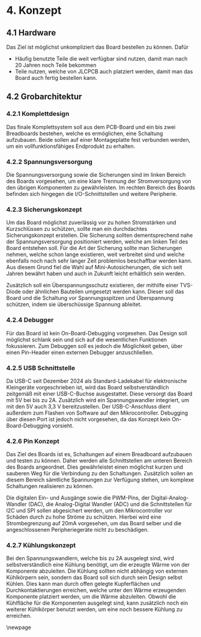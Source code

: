 # 4. Konzept

## 4.1 Hardware
Das Ziel ist möglichst unkompliziert das Board bestellen zu können. Dafür 

- Häufig benutzte Teile die weit verfügbar sind nutzen, damit man nach 20 Jahren noch Teile bekommen
- Teile nutzen, welche von JLCPCB auch platziert werden, damit man das Board auch fertig bestellen kann.


## 4.2 Grobarchitektur
### 4.2.1 Komplettdesign
Das finale Komplettsystem soll aus dem PCB-Board und ein bis zwei Breadboards bestehen, welche es ermöglichen, eine Schaltung aufzubauen. Beide sollen auf einer Montageplatte fest verbunden werden, um ein vollfunktionsfähiges Endprodukt zu erhalten.

### 4.2.2 Spannungsversorgung 
Die Spannungsversorgung sowie die Sicherungen sind im linken Bereich des Boards vorgesehen, um eine klare Trennung der Stromversorgung von den übrigen Komponenten zu gewährleisten. Im rechten Bereich des Boards befinden sich hingegen die I/O-Schnittstellen und weitere Peripherie.

### 4.2.3 Sicherungskonzept
Um das Board möglichst zuverlässig vor zu hohen Stromstärken und Kurzschlüssen zu schützen, sollte man ein durchdachtes Sicherungskonzept erstellen. Die Sicherung sollten dementsprechend nahe der Spannungsversorgung positioniert werden, welche am linken Teil des Board entstehen soll. Für die Art der Sicherung sollte man Sicherungen nehmen, welche schon lange existieren, weit verbreitet sind und welche ebenfalls noch nach sehr langer Zeit problemlos beschaffbar werden kann. Aus diesem Grund fiel die Wahl auf Mini-Autosicherungen, die sich seit Jahren bewährt haben und auch in Zukunft leicht erhältlich sein werden.

Zusätzlich soll ein Überspannungsschutz existieren, der mithilfe einer TVS-Diode oder ähnlichen Bauteilen umgesetzt werden kann. Dieser soll das Board und die Schaltung vor Spannungsspitzen und Überspannung schützen, indem sie überschüssige Spannung ableitet.

### 4.2.4 Debugger
Für das Board ist kein On-Board-Debugging vorgesehen. Das Design soll möglichst schlank sein und sich auf die wesentlichen Funktionen fokussieren. Zum Debuggen soll es jedoch die Möglichkeit geben, über einen Pin-Header einen externen Debugger anzuschließen.

### 4.2.5 USB Schnittstelle
Da USB-C seit Dezember 2024 als Standard-Ladekabel für elektronische Kleingeräte vorgeschrieben ist, wird das Board selbstverständlich zeitgemäß mit einer USB-C-Buchse ausgestattet. Diese versorgt das Board mit 5V bei bis zu 2A. Zusätzlich wird ein Spannungswandler integriert, um mit den 5V auch 3,3 V bereitzustellen. Der USB-C-Anschluss dient außerdem zum Flashen von Software auf den Mikrocontroller. Debugging über diesen Port ist jedoch nicht vorgesehen, da das Konzept kein On-Board-Debugging vorsieht.

### 4.2.6 Pin Konzept
Das Ziel des Boards ist es, Schaltungen auf einem Breadboard aufzubauen und testen zu können. Daher werden alle Schnittstellen am unteren Bereich des Boards angeordnet. Dies gewährleistet einen möglichst kurzen und sauberen Weg für die Verbindung zu den Schaltungen. Zusätzlich sollen an diesem Bereich sämtliche Spannungen zur Verfügung stehen, um komplexe Schaltungen realisieren zu können.

Die digitalen Ein- und Ausgänge sowie die PWM-Pins, der Digital-Analog-Wandler (DAC), die Analog-Digital Wandler (ADC) und die Schnittstellen für I2C und SPI sollen abgesichert werden, um den Mikrocontroller vor Schäden durch zu hohe Ströme zu schützen. Hierbei wird eine Strombegrenzung auf 20mA vorgesehen, um das Board selber und die angeschlossenen Peripheriegeräte nicht zu beschädigen.

### 4.2.7 Kühlungskonzept
Bei den Spannungswandlern, welche bis zu 2A ausgelegt sind, wird selbstverständlich eine Kühlung benötigt, um die erzeugte Wärme von der Komponente abzuleiten. Die Kühlung sollten nicht abhängig von externen Kühlkörpern sein, sondern das Board soll sich durch sein Design selbst Kühlen. Dies kann man durch offen gelegte Kupferflächen und Durchkontaktierungen erreichen, welche unter den Wärme erzeugenden Komponente platziert werden, um die Wärme abzuleiten. Obwohl die Kühlfläche für die Komponenten ausgelegt sind, kann zusätzlich noch ein weiterer Kühlkörper benutzt werden, um eine noch bessere Kühlung zu erreichen. 

\newpage